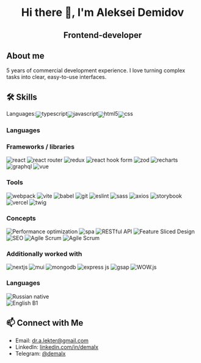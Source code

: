 <h1 align="center">Hi there 👋, I'm Aleksei Demidov</h1>

<h2 align="center">Frontend-developer</h2>

<h2>About me</h2>

<p>5 years of commercial development experience. I love turning complex tasks into clear, easy-to-use interfaces.</p>

<h2>🛠️ Skills</h2>
<div style="line-height: 0.9; display: flex;">Languages: <img src="https://img.shields.io/badge/TypeScript-3178c6?style=flat&logo=typescript&logoColor=fff" alt="typescript" />
    <img src="https://img.shields.io/badge/JavaScript-f7df1e?style=flat&logo=javascript&logoColor=000" alt="javascript" />
    <img src="https://img.shields.io/badge/HTML5-e34f26?style=flat&logo=html5&logoColor=fff" alt="html5" />
    <img src="https://img.shields.io/badge/CSS-663399?style=flat&logo=css&logoColor=fff" alt="css" /></div>
<h3>Languages</h3>

<h3>Frameworks / libraries</h3>
<p>
    <img src="https://img.shields.io/badge/React-61dbfb?style=for-the-badge&logo=react&logoColor=000" alt="react" />
    <img src="https://img.shields.io/badge/React_router-CA4245?style=for-the-badge&logo=reactrouter&logoColor=fff" alt="react router" />
    <img src="https://img.shields.io/badge/Redux-764ABC?style=for-the-badge&logo=redux&logoColor=fff" alt="redux" />
    <img src="https://img.shields.io/badge/react_hook_form-EC5990?style=for-the-badge&logo=reacthookform&logoColor=fff" alt="react hook form" />
    <img src="https://img.shields.io/badge/zod-3E67B1?style=for-the-badge&logo=zod&logoColor=fff" alt="zod" />
    <img src="https://img.shields.io/badge/recharts-FF6384?style=for-the-badge&logo=chartdotjs&logoColor=fff" alt="recharts" />
    <img src="https://img.shields.io/badge/graphql-E10098?style=for-the-badge&logo=graphql&logoColor=fff" alt="graphql" />
    <img src="https://img.shields.io/badge/vue-4FC08D?style=for-the-badge&logo=vuedotjs&logoColor=fff" alt="vue" />
</p>

<h3>Tools</h3>
<p>
    <img src="https://img.shields.io/badge/webpack-8DD6F9?style=for-the-badge&logo=webpack&logoColor=000" alt="webpack" />
    <img src="https://img.shields.io/badge/vite-646CFF?style=for-the-badge&logo=vite&logoColor=fff" alt="vite" />
    <img src="https://img.shields.io/badge/babel-F9DC3E?style=for-the-badge&logo=babel&logoColor=000" alt="babel" />
    <img src="https://img.shields.io/badge/git-F05032?style=for-the-badge&logo=git&logoColor=fff" alt="git" />
    <img src="https://img.shields.io/badge/eslint-4B32C3?style=for-the-badge&logo=eslint&logoColor=fff" alt="eslint" />
    <img src="https://img.shields.io/badge/sass-CC6699?style=for-the-badge&logo=sass&logoColor=fff" alt="sass" />
    <img src="https://img.shields.io/badge/axios-5A29E4?style=for-the-badge&logo=axios&logoColor=fff" alt="axios" />
    <img src="https://img.shields.io/badge/storybook-FF4785?style=for-the-badge&logo=storybook&logoColor=fff" alt="storybook" />
    <img src="https://img.shields.io/badge/vercel-000000?style=for-the-badge&logo=vercel&logoColor=fff" alt="vercel" />
    <img src="https://img.shields.io/badge/twig-226622?style=for-the-badge&logoColor=fff" alt="twig" />
</p>

<h3>Concepts</h3>
<p>
    <img src="https://img.shields.io/badge/Performance_optimization-236?style=for-the-badge" alt="Performance optimization" />
    <img src="https://img.shields.io/badge/spa-237?style=for-the-badge" alt="spa" />
    <img src="https://img.shields.io/badge/RESTful_API-238?style=for-the-badge" alt="RESTful API" />
    <img src="https://img.shields.io/badge/Feature_Sliced_Design-349?style=for-the-badge" alt="Feature Sliced Design" />
    <img src="https://img.shields.io/badge/SEO-34a?style=for-the-badge" alt="SEO" />
    <img src="https://img.shields.io/badge/Agile/Scrum-34b?style=for-the-badge" alt="Agile Scrum" />
    <img src="https://img.shields.io/badge/code_review-34c?style=for-the-badge" alt="Agile Scrum" />
</p>

<h3>Additionally worked with</h3>
<p>
    <img src="https://img.shields.io/badge/next.js-000000?style=for-the-badge&logo=nextdotjs&logoColor=fff" alt="nextjs" />
    <img src="https://img.shields.io/badge/mui-007FFF?style=for-the-badge&logo=mui&logoColor=fff" alt="mui" />
    <img src="https://img.shields.io/badge/mongodb-47A248?style=for-the-badge&logo=mongodb&logoColor=fff" alt="mongodb" />
    <img src="https://img.shields.io/badge/express.js-778?style=for-the-badge&logo=express&logoColor=fff" alt="express js" />
    <img src="https://img.shields.io/badge/gsap-0AE448?style=for-the-badge&logo=gsap&logoColor=fff" alt="gsap" />
    <img src="https://img.shields.io/badge/WOW.js-889?style=for-the-badge" alt="WOW.js" />
</p>

<h3>Languages</h3>
<p>
    <img src="https://img.shields.io/badge/Russian-native-ddf?style=for-the-badge&label=Russian&labelColor=335" alt="Russian native" /><br/>
    <img src="https://img.shields.io/badge/English-B1-ddf?style=for-the-badge&label=English&labelColor=335" alt="English B1" />
</p>

<h2>📫 Connect with Me</h2>
<ul>
    <li>Email: <a href="mailto:dr.a.lekter@gmail.com" target="_blank">dr.a.lekter@gmail.com</a></li>
    <li>LinkedIn: <a href="https://www.linkedin.com/in/demalx/" target="_blank">linkedin.com/in/demalx</a></li>
    <li>Telegram: <a href="https://t.me/demalx" target="_blank">@demalx</a></li>
</ul>